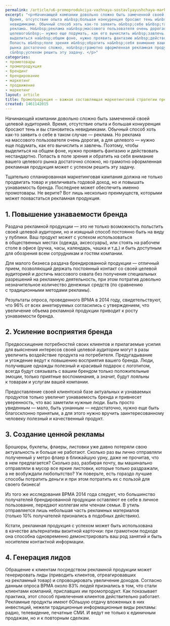 ```yaml
---
permalink: /article/u6-promoprodukciya-vazhnaya-sostavlyayushchaya-marketingovoy-strategii-predpriyatiya
excerpt: "<p>Начинающей компании довольно сложно быть замеченной своей целевой аудиторией.
  Время, отсутствие опыта и&nbsp;большая конкуренция бросают тень и&nbsp;вы&nbsp;становитесь
  невидимками. Обычный способ хоть как-то заявить о&nbsp;себе в&nbsp;таком случае&nbsp;—
  реклама. Но&nbsp;реклама на&nbsp;массового пользователя очень дорогая, а&nbsp;для
  целевого&nbsp;— нужно еще подумать, как его вычислить и&nbsp;завлечь. Поэтому, чтобы
  выделиться на&nbsp;общем фоне, нужно проявить фантазию и&nbsp;действовать нестандартно.
  Попасть в&nbsp;поле зрения и&nbsp;обратить на&nbsp;себя внимание вашего целевого
  рынка достаточно сложно, но&nbsp;грамотно оформленная рекламная продукция может
  с&nbsp;успехом решить эту задачу. </p>"
categories:
- промотовары
- промопродукция
- брендинг
- брендирование
- маркетинг
- продвижение
- маркетинг
layout: article
title: Промопродукция – важная составляющая маркетинговой стратегии предприятия
created: 1461142015
---
```

<p>Начинающей компании довольно сложно быть замеченной своей целевой аудиторией. Время, отсутствие опыта и&nbsp;большая конкуренция бросают тень и&nbsp;вы&nbsp;становитесь невидимками. Обычный способ хоть как-то заявить о&nbsp;себе в&nbsp;таком случае&nbsp;— реклама. Но&nbsp;реклама на&nbsp;массового пользователя очень дорогая, а&nbsp;для целевого&nbsp;— нужно еще подумать, как его вычислить и&nbsp;завлечь. Поэтому, чтобы выделиться на&nbsp;общем фоне, нужно проявить фантазию и&nbsp;действовать нестандартно. Попасть в&nbsp;поле зрения и&nbsp;обратить на&nbsp;себя внимание вашего целевого рынка достаточно сложно, но&nbsp;грамотно оформленная рекламная продукция может с&nbsp;успехом решить эту задачу. </p>
<p>Тщательно спланированная маркетинговая кампания должна не&nbsp;только продвигать товар и&nbsp;увеличивать годовой доход, но&nbsp;и&nbsp;повышать узнаваемость бренда. Последнее может обеспечить именно промотовары. Не&nbsp;верите? Вот лишь несколько преимуществ, которыми может похвастаться рекламная продукция.</p>
<h2>1. Повышение узнаваемости бренда</h2>
<p>Раздача рекламной продукции&nbsp;— это не&nbsp;только возможность польстить своей целевой аудитории, но&nbsp;и&nbsp;изящный способ постоянно быть на&nbsp;виду у&nbsp;публики. Ваш продукт может с&nbsp;успехом использоваться в&nbsp;общественных местах (одежда, аксессуары), или стоять на&nbsp;рабочем столе в&nbsp;офисе (ручка, часы, календарь, чашка и&nbsp;т.д.) и&nbsp;быть доступным для обозрения всем сотрудникам и&nbsp;гостям компании. </p>
<p>Для малого бизнеса раздача брендированной продукции&nbsp;— отличный прием, позволяющий держать постоянный контакт со&nbsp;своей целевой аудиторией и&nbsp;достичь массового охвата без получения специальных разрешений на&nbsp;рекламную деятельность, при этом потратив довольно незначительное количество денежных средств (по&nbsp;сравнению с&nbsp;традиционными методами рекламы).</p>
<p>Результаты опроса, проведенного BPMA в&nbsp;2014&nbsp;году, свидетельствуют, что&nbsp;96% от&nbsp;всех анкетируемых согласились с&nbsp;утверждением, что увеличение объема рекламной продукции приводит к&nbsp;росту узнаваемости бренда.</p>
<h2>2. Усиление восприятия бренда</h2>
<p>Предвосхищение потребностей своих клиентов и&nbsp;прилагаемые усилия для выяснения интересов своей целевой аудитории могут в&nbsp;разы увеличить воздействие продукта на&nbsp;потребителя. Предугадывание и&nbsp;угождение ведут к&nbsp;повышению восприятия вашего бренда. Люди, получившие однажды полезный и&nbsp;красивый подарок с&nbsp;логотипом, всегда будут связывать с&nbsp;вашим брендом только положительные эмоции, только приятные воспоминания, а&nbsp;значит, будут лояльны к&nbsp;товарам и&nbsp;услугам вашей компании.</p>
<p>Предоставление своей клиентской базе актуальных и&nbsp;узнаваемых продуктов только увеличит узнаваемость бренда и&nbsp;привнесет уверенность, что вас заметили нужные люди. Быть просто увиденным&nbsp;— мало, быть узнанным&nbsp;— недостаточно, нужно еще быть благосклонно принятым, а&nbsp;для этого нужно вручить заинтересованному человеку полезный и&nbsp;качественный продукт.</p>
<h2>3. Создание ценной рекламы</h2>
<p>Брошюры, буклеты, флаеры, листовки уже давно потеряли свою актуальность и&nbsp;больше не&nbsp;работают. Сколько раз вы&nbsp;лично отправляли полученный у&nbsp;метро флаер в&nbsp;ближайшую урну, даже не&nbsp;прочитав, что в&nbsp;нем предлагается? Сколько раз, разбирая почту, вы&nbsp;машинально отправляли в&nbsp;мусор все яркие листовки, которые только раздражали, а&nbsp;не&nbsp;возбуждали любопытство? Уж&nbsp;поверьте, есть гораздо лучшие способы потратить деньги и&nbsp;при этом потратить их&nbsp;с&nbsp;пользой для своего бизнеса!</p>
<p>Из&nbsp;того&nbsp;же исследования BPMA 2014 года следует, что большинство получателей брендированной продукции оставляют ее&nbsp;себе в&nbsp;личное пользование, передают коллегам или членам семьи. В&nbsp;утиль отправляется лишь небольшая часть рекламных материалов (только&nbsp;10% получателей признались в&nbsp;подобных действиях).</p>
<p>Кстати, рекламная продукция с&nbsp;успехом может быть использована в&nbsp;качестве альтернативы визитной карточки: при грамотном подходе она способна одновременно демонстрировать ваш род занятий и&nbsp;быть носителем контактной информации.</p>
<h2>4. Генерация лидов</h2>
<p>Обращение к&nbsp;клиентам посредством рекламной продукции может генерировать лиды (приводить клиентов, отреагировавших на&nbsp;рекламный товар) и&nbsp;спровоцировать увеличение доходов. Согласно данным опроса BPMA около&nbsp;83% людей признались в&nbsp;том, что стали клиентами компаний, приславших им&nbsp;промопродукт. Как показывает практика, этот способ привлечения клиентов действительно работает. Рекламные продукты имеют бОльшую отдачу вложенных в&nbsp;них инвестиций, нежели традиционные информационные виды рекламы: радио, телевидение, печатные СМИ. И&nbsp;ведут не&nbsp;только к&nbsp;единичным продажам, но&nbsp;и&nbsp;к&nbsp;повторным сделкам.</p>
